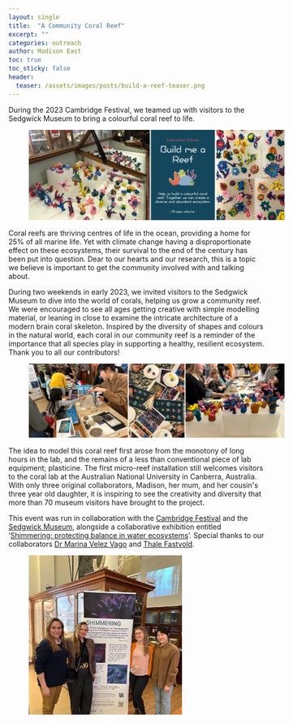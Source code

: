 ```yaml
---
layout: single
title:  "A Community Coral Reef"
excerpt: ""
categories: outreach
author: Madison East
toc: true
toc_sticky: false
header:
  teaser: /assets/images/posts/build-a-reef-teaser.png
---
```


During the 2023 Cambridge Festival, we teamed up with visitors to the Sedgwick Museum to bring a colourful coral reef to life. 

<figure style="width: 100%" class="align-center">
  <!-- <img src="{{ site.url }}{{ site.baseurl }}/assets/images/bio-Madi-coral.png" alt="Coral close-up"> -->
  <img src="/assets/images/posts/build-a-reef-main-1.png" alt="plasticine corals">
</figure>

Coral reefs are thriving centres of life in the ocean, providing a home for 25% of all marine life. Yet with climate change having a disproportionate effect on these ecosystems, their survival to the end of the century has been put into question. Dear to our hearts and our research, this is a topic we believe is important to get the community involved with and talking about.

During two weekends in early 2023, we invited visitors to the Sedgwick Museum to dive into the world of corals, helping us grow a community reef. We were encouraged to see all ages getting creative with simple modelling material, or leaning in close to examine the intricate architecture of a modern brain coral skeleton. Inspired by the diversity of shapes and colours in the natural world, each coral in our community reef is a reminder of the importance that all species play in supporting a healthy, resilient ecosystem. Thank you to all our contributors!

<figure style="width: 100%" class="align-center">
  <!-- <img src="{{ site.url }}{{ site.baseurl }}/assets/images/bio-Madi-coral.png" alt="Coral close-up"> -->
  <img src="/assets/images/posts/build-a-reef-main-2.png" alt="plasticine corals">
</figure>

The idea to model this coral reef first arose from the monotony of long hours in the lab, and the remains of a less than conventional piece of lab equipment; plasticine. The first micro-reef installation still welcomes visitors to the coral lab at the Australian National University in Canberra, Australia. With only three original collaborators, Madison, her mum, and her cousin's three year old daughter, it is inspiring to see the creativity and diversity that more than 70 museum visitors have brought to the project.

This event was run in collaboration with the [Cambridge Festival](https://www.festival.cam.ac.uk/) and the [Sedgwick Museum](http://www.sedgwickmuseum.org/), alongside a collaborative exhibition entitled ‘[Shimmering: protecting balance in water ecosystems](https://www.marinavelez.com/shimmering)’. Special thanks to our collaborators [Dr Marina Velez Vago](https://www.marinavelez.com/) and [Thale Fastvold](https://thalefastvold.com/).

<figure style="width: 100%" class="align-center">
  <img src="/assets/images/posts/build-a-reef-4.jpeg" alt="The team" style="width: 60%">
</figure>